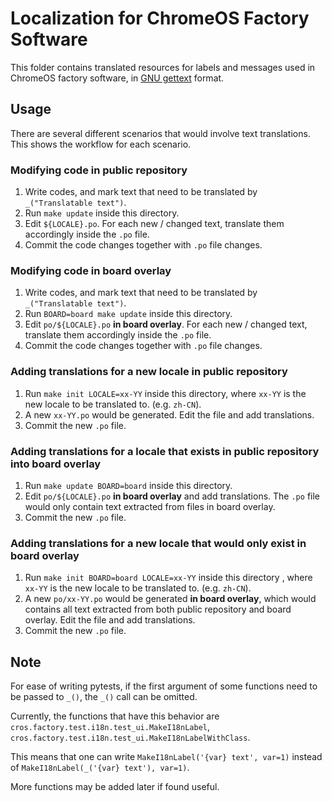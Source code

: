 # Localization for ChromeOS Factory Software

This folder contains translated resources for labels and messages used in
ChromeOS factory software, in
[GNU gettext](https://www.gnu.org/software/gettext/) format.

## Usage

There are several different scenarios that would involve text translations.
This shows the workflow for each scenario.

### Modifying code in public repository
1. Write codes, and mark text that need to be translated by
   `_("Translatable text")`.
2. Run `make update` inside this directory.
3. Edit `${LOCALE}.po`.
   For each new / changed text, translate them accordingly inside the `.po`
   file.
4. Commit the code changes together with `.po` file changes.

### Modifying code in board overlay
1. Write codes, and mark text that need to be translated by
   `_("Translatable text")`.
2. Run `BOARD=board make update` inside this directory.
3. Edit `po/${LOCALE}.po` **in board overlay**.
   For each new / changed text, translate them accordingly inside the `.po`
   file.
4. Commit the code changes together with `.po` file changes.

### Adding translations for a new locale in public repository
1. Run `make init LOCALE=xx-YY` inside this directory,
   where `xx-YY` is the new locale to be translated to. (e.g. `zh-CN`).
2. A new `xx-YY.po` would be generated. Edit the file and add translations.
3. Commit the new `.po` file.

### Adding translations for a locale that exists in public repository into board overlay
1. Run `make update BOARD=board` inside this directory.
2. Edit `po/${LOCALE}.po` **in board overlay** and add translations.
   The `.po` file would only contain text extracted from files in board overlay.
3. Commit the new `.po` file.

### Adding translations for a new locale that would only exist in board overlay
1. Run `make init BOARD=board LOCALE=xx-YY` inside this directory , where
   `xx-YY` is the new locale to be translated to. (e.g. `zh-CN`).
2. A new `po/xx-YY.po` would be generated **in board overlay**, which would
   contains all text extracted from both public repository and board overlay.
   Edit the file and add translations.
3. Commit the new `.po` file.

## Note
For ease of writing pytests, if the first argument of some functions need to
be passed to `_()`, the `_()` call can be omitted.

Currently, the functions that have this behavior are
`cros.factory.test.i18n.test_ui.MakeI18nLabel`,
`cros.factory.test.i18n.test_ui.MakeI18nLabelWithClass`.

This means that one can write `MakeI18nLabel('{var} text', var=1)` instead of
`MakeI18nLabel(_('{var} text'), var=1)`.

More functions may be added later if found useful.
